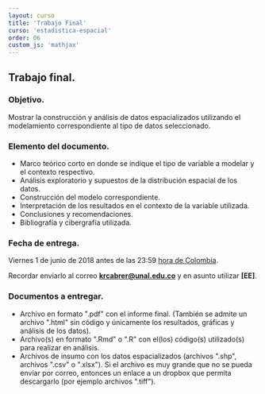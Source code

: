 ```yaml
---
layout: curso
title: 'Trabajo Final'
curso: 'estadistica-espacial'
order: 06
custom_js: 'mathjax'
---
```



## Trabajo final.

### Objetivo.

Mostrar la construcción y análisis de datos espacializados utilizando
el modelamiento correspondiente al tipo de datos seleccionado.

### Elemento del documento.

  - Marco teórico corto en donde se indique el tipo
    de variable a modelar y el contexto respectivo.
  - Análisis exploratorio y supuestos de la distribución espacial
    de los datos.
  - Construcción del modelo correspondiente.
  - Interpretación de los resultados en el contexto de
    la variable utilizada.
  - Conclusiones y recomendaciones.  
  - Bibliografía y cibergrafía utilizada.

### Fecha de entrega.

 Viernes 1 de junio de 2018 antes de las 23:59
 [hora de Colombia](http://horalegal.inm.gov.co/).

 Recordar enviarlo al correo **krcabrer@unal.edu.co** y
 en asunto utilizar **[EE]**.

### Documentos a entregar.

 + Archivo en formato ".pdf" con el informe final.
   (También se admite un archivo ".html" sin código y
   únicamente los resultados, gráficas y análisis de los datos).
 + Archivo(s) en formato ".Rmd" o ".R" con el(los) código(s) utilizado(s)
   para realizar en análisis.
 + Archivos de insumo con los datos espacializados (archivos ".shp",
   archivos ".csv" o ".xlsx"). Si el archivo es muy grande que
   no se pueda enviar por correo, entonces un enlace a un dropbox
   que permita descargarlo (por ejemplo archivos ".tiff").
